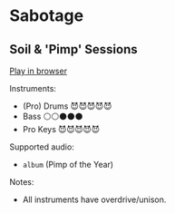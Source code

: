 # Sabotage

## Soil & 'Pimp' Sessions


[Play in browser](http://pages.cs.wisc.edu/~tolly/customs/?title=sabotage&artist=soil-and-pimp-sessions)

Instruments:

  * (Pro) Drums 😈😈😈😈😈
  * Bass ⚪️⚪️⚫️⚫️⚫️
  * Pro Keys 😈😈😈😈😈

Supported audio:

  * `album` (Pimp of the Year)

Notes:

  * All instruments have overdrive/unison.

